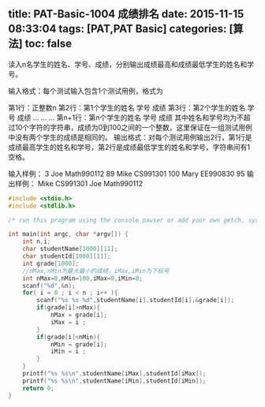 title: PAT-Basic-1004 成绩排名
date: 2015-11-15 08:33:04
tags: [PAT,PAT Basic]
categories: [算法]
toc: false
---
读入n名学生的姓名、学号、成绩，分别输出成绩最高和成绩最低学生的姓名和学号。

输入格式：每个测试输入包含1个测试用例，格式为

  第1行：正整数n
  第2行：第1个学生的姓名 学号 成绩
  第3行：第2个学生的姓名 学号 成绩
  ... ... ...
  第n+1行：第n个学生的姓名 学号 成绩
其中姓名和学号均为不超过10个字符的字符串，成<!--more-->绩为0到100之间的一个整数，这里保证在一组测试用例中没有两个学生的成绩是相同的。
输出格式：对每个测试用例输出2行，第1行是成绩最高学生的姓名和学号，第2行是成绩最低学生的姓名和学号，字符串间有1空格。

输入样例：
3
Joe Math990112 89
Mike CS991301 100
Mary EE990830 95
输出样例：
Mike CS991301
Joe Math990112
```c
#include <stdio.h>
#include <stdlib.h>

/* run this program using the console pauser or add your own getch, system("pause") or input loop */

int main(int argc, char *argv[]) {
	int n,i;
	char studentName[1000][11];
	char studentId[1000][11];
	int grade[1000];
	//nMax,nMin为最大最小的成绩，iMax,iMin为下标号 
	int nMax=0,nMin=100,iMax=0,iMin=0;
	scanf("%d",&n);
	for( i = 0 ; i < n ; i++ ){
		scanf("%s %s %d",studentName[i],studentId[i],&grade[i]);
		if(grade[i]>nMax){
			nMax = grade[i];
			iMax = i ;
		}
		if(grade[i]<nMin){
			nMin = grade[i];
			iMin = i ;
		}	
	} 
	printf("%s %s\n",studentName[iMax],studentId[iMax]);
	printf("%s %s\n",studentName[iMin],studentId[iMin]);
	return 0;
}
```
